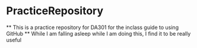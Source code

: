 # PracticeRepository
** This is a practice repository for DA301 for the inclass guide to using GitHub **
While I am falling asleep while I am doing this, I find it to be really useful 
